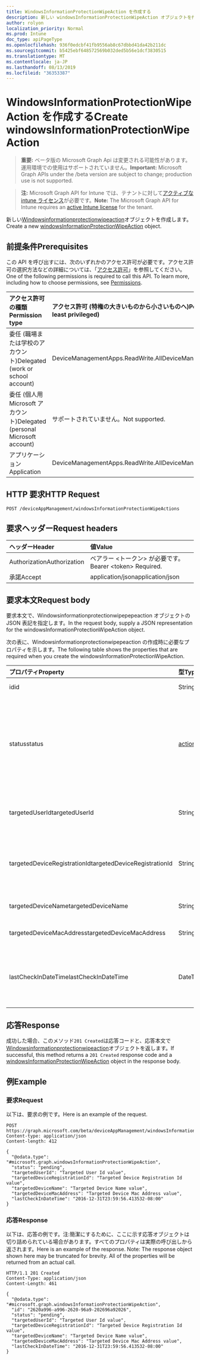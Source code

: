 ```yaml
---
title: WindowsInformationProtectionWipeAction を作成する
description: 新しい windowsInformationProtectionWipeAction オブジェクトを作成します。
author: rolyon
localization_priority: Normal
ms.prod: Intune
doc_type: apiPageType
ms.openlocfilehash: 936f0edcbf41fb9556ab8c67dbbd41da42b211dc
ms.sourcegitcommit: b5425ebf648572569b032ded5b56e1dcf3830515
ms.translationtype: MT
ms.contentlocale: ja-JP
ms.lasthandoff: 08/13/2019
ms.locfileid: "36353387"
---
```

# <a name="create-windowsinformationprotectionwipeaction"></a><span data-ttu-id="efce1-103">WindowsInformationProtectionWipeAction を作成する</span><span class="sxs-lookup"><span data-stu-id="efce1-103">Create windowsInformationProtectionWipeAction</span></span>

> <span data-ttu-id="efce1-104">**重要:** ベータ版の Microsoft Graph Api は変更される可能性があります。運用環境での使用はサポートされていません。</span><span class="sxs-lookup"><span data-stu-id="efce1-104">**Important:** Microsoft Graph APIs under the /beta version are subject to change; production use is not supported.</span></span>

> <span data-ttu-id="efce1-105">**注:** Microsoft Graph API for Intune では、テナントに対して[アクティブな intune ライセンス](https://go.microsoft.com/fwlink/?linkid=839381)が必要です。</span><span class="sxs-lookup"><span data-stu-id="efce1-105">**Note:** The Microsoft Graph API for Intune requires an [active Intune license](https://go.microsoft.com/fwlink/?linkid=839381) for the tenant.</span></span>

<span data-ttu-id="efce1-106">新しい[Windowsinformationprotectionwipeaction](../resources/intune-mam-windowsinformationprotectionwipeaction.md)オブジェクトを作成します。</span><span class="sxs-lookup"><span data-stu-id="efce1-106">Create a new [windowsInformationProtectionWipeAction](../resources/intune-mam-windowsinformationprotectionwipeaction.md) object.</span></span>

## <a name="prerequisites"></a><span data-ttu-id="efce1-107">前提条件</span><span class="sxs-lookup"><span data-stu-id="efce1-107">Prerequisites</span></span>
<span data-ttu-id="efce1-p101">この API を呼び出すには、次のいずれかのアクセス許可が必要です。アクセス許可の選択方法などの詳細については、「[アクセス許可](/graph/permissions-reference)」を参照してください。</span><span class="sxs-lookup"><span data-stu-id="efce1-p101">One of the following permissions is required to call this API. To learn more, including how to choose permissions, see [Permissions](/graph/permissions-reference).</span></span>

|<span data-ttu-id="efce1-110">アクセス許可の種類</span><span class="sxs-lookup"><span data-stu-id="efce1-110">Permission type</span></span>|<span data-ttu-id="efce1-111">アクセス許可 (特権の大きいものから小さいものへ)</span><span class="sxs-lookup"><span data-stu-id="efce1-111">Permissions (from most to least privileged)</span></span>|
|:---|:---|
|<span data-ttu-id="efce1-112">委任 (職場または学校のアカウント)</span><span class="sxs-lookup"><span data-stu-id="efce1-112">Delegated (work or school account)</span></span>|<span data-ttu-id="efce1-113">DeviceManagementApps.ReadWrite.All</span><span class="sxs-lookup"><span data-stu-id="efce1-113">DeviceManagementApps.ReadWrite.All</span></span>|
|<span data-ttu-id="efce1-114">委任 (個人用 Microsoft アカウント)</span><span class="sxs-lookup"><span data-stu-id="efce1-114">Delegated (personal Microsoft account)</span></span>|<span data-ttu-id="efce1-115">サポートされていません。</span><span class="sxs-lookup"><span data-stu-id="efce1-115">Not supported.</span></span>|
|<span data-ttu-id="efce1-116">アプリケーション</span><span class="sxs-lookup"><span data-stu-id="efce1-116">Application</span></span>|<span data-ttu-id="efce1-117">DeviceManagementApps.ReadWrite.All</span><span class="sxs-lookup"><span data-stu-id="efce1-117">DeviceManagementApps.ReadWrite.All</span></span>|

## <a name="http-request"></a><span data-ttu-id="efce1-118">HTTP 要求</span><span class="sxs-lookup"><span data-stu-id="efce1-118">HTTP Request</span></span>
<!-- {
  "blockType": "ignored"
}
-->
``` http
POST /deviceAppManagement/windowsInformationProtectionWipeActions
```

## <a name="request-headers"></a><span data-ttu-id="efce1-119">要求ヘッダー</span><span class="sxs-lookup"><span data-stu-id="efce1-119">Request headers</span></span>
|<span data-ttu-id="efce1-120">ヘッダー</span><span class="sxs-lookup"><span data-stu-id="efce1-120">Header</span></span>|<span data-ttu-id="efce1-121">値</span><span class="sxs-lookup"><span data-stu-id="efce1-121">Value</span></span>|
|:---|:---|
|<span data-ttu-id="efce1-122">Authorization</span><span class="sxs-lookup"><span data-stu-id="efce1-122">Authorization</span></span>|<span data-ttu-id="efce1-123">ベアラー &lt;トークン&gt; が必要です。</span><span class="sxs-lookup"><span data-stu-id="efce1-123">Bearer &lt;token&gt; Required.</span></span>|
|<span data-ttu-id="efce1-124">承諾</span><span class="sxs-lookup"><span data-stu-id="efce1-124">Accept</span></span>|<span data-ttu-id="efce1-125">application/json</span><span class="sxs-lookup"><span data-stu-id="efce1-125">application/json</span></span>|

## <a name="request-body"></a><span data-ttu-id="efce1-126">要求本文</span><span class="sxs-lookup"><span data-stu-id="efce1-126">Request body</span></span>
<span data-ttu-id="efce1-127">要求本文で、Windowsinformationprotectionwipepepeaction オブジェクトの JSON 表記を指定します。</span><span class="sxs-lookup"><span data-stu-id="efce1-127">In the request body, supply a JSON representation for the windowsInformationProtectionWipeAction object.</span></span>

<span data-ttu-id="efce1-128">次の表に、Windowsinformationprotectionwipepeaction の作成時に必要なプロパティを示します。</span><span class="sxs-lookup"><span data-stu-id="efce1-128">The following table shows the properties that are required when you create the windowsInformationProtectionWipeAction.</span></span>

|<span data-ttu-id="efce1-129">プロパティ</span><span class="sxs-lookup"><span data-stu-id="efce1-129">Property</span></span>|<span data-ttu-id="efce1-130">型</span><span class="sxs-lookup"><span data-stu-id="efce1-130">Type</span></span>|<span data-ttu-id="efce1-131">説明</span><span class="sxs-lookup"><span data-stu-id="efce1-131">Description</span></span>|
|:---|:---|:---|
|<span data-ttu-id="efce1-132">id</span><span class="sxs-lookup"><span data-stu-id="efce1-132">id</span></span>|<span data-ttu-id="efce1-133">String</span><span class="sxs-lookup"><span data-stu-id="efce1-133">String</span></span>|<span data-ttu-id="efce1-134">エンティティのキー。</span><span class="sxs-lookup"><span data-stu-id="efce1-134">Key of the entity.</span></span>|
|<span data-ttu-id="efce1-135">status</span><span class="sxs-lookup"><span data-stu-id="efce1-135">status</span></span>|[<span data-ttu-id="efce1-136">actionState</span><span class="sxs-lookup"><span data-stu-id="efce1-136">actionState</span></span>](../resources/intune-shared-actionstate.md)|<span data-ttu-id="efce1-137">ワイプアクションの状態。</span><span class="sxs-lookup"><span data-stu-id="efce1-137">Wipe action status.</span></span> <span data-ttu-id="efce1-138">可能な値は、`none`、`pending`、`canceled`、`active`、`done`、`failed`、`notSupported` です。</span><span class="sxs-lookup"><span data-stu-id="efce1-138">Possible values are: `none`, `pending`, `canceled`, `active`, `done`, `failed`, `notSupported`.</span></span>|
|<span data-ttu-id="efce1-139">targetedUserId</span><span class="sxs-lookup"><span data-stu-id="efce1-139">targetedUserId</span></span>|<span data-ttu-id="efce1-140">String</span><span class="sxs-lookup"><span data-stu-id="efce1-140">String</span></span>|<span data-ttu-id="efce1-141">このワイプアクションの対象となる UserId。</span><span class="sxs-lookup"><span data-stu-id="efce1-141">The UserId being targeted by this wipe action.</span></span>|
|<span data-ttu-id="efce1-142">targetedDeviceRegistrationId</span><span class="sxs-lookup"><span data-stu-id="efce1-142">targetedDeviceRegistrationId</span></span>|<span data-ttu-id="efce1-143">String</span><span class="sxs-lookup"><span data-stu-id="efce1-143">String</span></span>|<span data-ttu-id="efce1-144">このワイプアクションの対象となる DeviceRegistrationId。</span><span class="sxs-lookup"><span data-stu-id="efce1-144">The DeviceRegistrationId being targeted by this wipe action.</span></span>|
|<span data-ttu-id="efce1-145">targetedDeviceName</span><span class="sxs-lookup"><span data-stu-id="efce1-145">targetedDeviceName</span></span>|<span data-ttu-id="efce1-146">String</span><span class="sxs-lookup"><span data-stu-id="efce1-146">String</span></span>|<span data-ttu-id="efce1-147">対象のデバイス名。</span><span class="sxs-lookup"><span data-stu-id="efce1-147">Targeted device name.</span></span>|
|<span data-ttu-id="efce1-148">targetedDeviceMacAddress</span><span class="sxs-lookup"><span data-stu-id="efce1-148">targetedDeviceMacAddress</span></span>|<span data-ttu-id="efce1-149">String</span><span class="sxs-lookup"><span data-stu-id="efce1-149">String</span></span>|<span data-ttu-id="efce1-150">対象デバイスの Mac アドレス。</span><span class="sxs-lookup"><span data-stu-id="efce1-150">Targeted device Mac address.</span></span>|
|<span data-ttu-id="efce1-151">lastCheckInDateTime</span><span class="sxs-lookup"><span data-stu-id="efce1-151">lastCheckInDateTime</span></span>|<span data-ttu-id="efce1-152">DateTimeOffset</span><span class="sxs-lookup"><span data-stu-id="efce1-152">DateTimeOffset</span></span>|<span data-ttu-id="efce1-153">このワイプアクションの対象となったデバイスの最終チェックイン時刻。</span><span class="sxs-lookup"><span data-stu-id="efce1-153">Last checkin time of the device that was targeted by this wipe action.</span></span>|



## <a name="response"></a><span data-ttu-id="efce1-154">応答</span><span class="sxs-lookup"><span data-stu-id="efce1-154">Response</span></span>
<span data-ttu-id="efce1-155">成功した場合、このメソッド`201 Created`は応答コードと、応答本文で[Windowsinformationprotectionwipeaction](../resources/intune-mam-windowsinformationprotectionwipeaction.md)オブジェクトを返します。</span><span class="sxs-lookup"><span data-stu-id="efce1-155">If successful, this method returns a `201 Created` response code and a [windowsInformationProtectionWipeAction](../resources/intune-mam-windowsinformationprotectionwipeaction.md) object in the response body.</span></span>

## <a name="example"></a><span data-ttu-id="efce1-156">例</span><span class="sxs-lookup"><span data-stu-id="efce1-156">Example</span></span>

### <a name="request"></a><span data-ttu-id="efce1-157">要求</span><span class="sxs-lookup"><span data-stu-id="efce1-157">Request</span></span>
<span data-ttu-id="efce1-158">以下は、要求の例です。</span><span class="sxs-lookup"><span data-stu-id="efce1-158">Here is an example of the request.</span></span>
``` http
POST https://graph.microsoft.com/beta/deviceAppManagement/windowsInformationProtectionWipeActions
Content-type: application/json
Content-length: 412

{
  "@odata.type": "#microsoft.graph.windowsInformationProtectionWipeAction",
  "status": "pending",
  "targetedUserId": "Targeted User Id value",
  "targetedDeviceRegistrationId": "Targeted Device Registration Id value",
  "targetedDeviceName": "Targeted Device Name value",
  "targetedDeviceMacAddress": "Targeted Device Mac Address value",
  "lastCheckInDateTime": "2016-12-31T23:59:56.413532-08:00"
}
```

### <a name="response"></a><span data-ttu-id="efce1-159">応答</span><span class="sxs-lookup"><span data-stu-id="efce1-159">Response</span></span>
<span data-ttu-id="efce1-p103">以下は、応答の例です。注:簡潔にするために、ここに示す応答オブジェクトは切り詰められている場合があります。すべてのプロパティは実際の呼び出しから返されます。</span><span class="sxs-lookup"><span data-stu-id="efce1-p103">Here is an example of the response. Note: The response object shown here may be truncated for brevity. All of the properties will be returned from an actual call.</span></span>
``` http
HTTP/1.1 201 Created
Content-Type: application/json
Content-Length: 461

{
  "@odata.type": "#microsoft.graph.windowsInformationProtectionWipeAction",
  "id": "2620a996-a996-2620-96a9-202696a92026",
  "status": "pending",
  "targetedUserId": "Targeted User Id value",
  "targetedDeviceRegistrationId": "Targeted Device Registration Id value",
  "targetedDeviceName": "Targeted Device Name value",
  "targetedDeviceMacAddress": "Targeted Device Mac Address value",
  "lastCheckInDateTime": "2016-12-31T23:59:56.413532-08:00"
}
```






